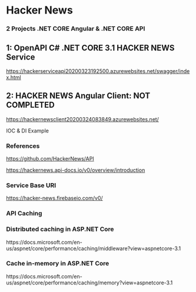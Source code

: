 # Hacker News
<h3>2 Projects  .NET CORE Angular & .NET CORE API</h3>

<h2> 1: OpenAPI C# .NET CORE 3.1 HACKER NEWS Service </h2>

https://hackerserviceapi20200323192500.azurewebsites.net/swagger/index.html

<h2> 2: HACKER NEWS Angular Client: NOT COMPLETED  </h2>

https://hackernewsclient20200324083849.azurewebsites.net/

IOC & DI Example

<h3>References</h3>

https://github.com/HackerNews/API

https://hackernews.api-docs.io/v0/overview/introduction

<h3>Service Base URI</h3>

https://hacker-news.firebaseio.com/v0/

<h3>API Caching</h3>

<h3>Distributed caching in ASP.NET Core</h3>
https://docs.microsoft.com/en-us/aspnet/core/performance/caching/middleware?view=aspnetcore-3.1

<h3>Cache in-memory in ASP.NET Core</h3>
https://docs.microsoft.com/en-us/aspnet/core/performance/caching/memory?view=aspnetcore-3.1


